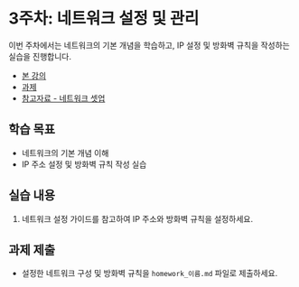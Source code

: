 # 3주차: 네트워크 설정 및 관리

이번 주차에서는 네트워크의 기본 개념을 학습하고, IP 설정 및 방화벽 규칙을 작성하는 실습을 진행합니다.

- [본 강의](./lesson.md)
- [과제](./homework.md)
- [참고자료 - 네트워크 셋업](./network_setup_guide.md)


## 학습 목표
- 네트워크의 기본 개념 이해
- IP 주소 설정 및 방화벽 규칙 작성 실습

## 실습 내용
1. 네트워크 설정 가이드를 참고하여 IP 주소와 방화벽 규칙을 설정하세요.

## 과제 제출
- 설정한 네트워크 구성 및 방화벽 규칙을 `homework_이름.md` 파일로 제출하세요.
